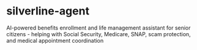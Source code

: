 # silverline-agent
AI-powered benefits enrollment and life management assistant for senior citizens - helping with Social Security, Medicare, SNAP, scam protection, and medical appointment coordination

